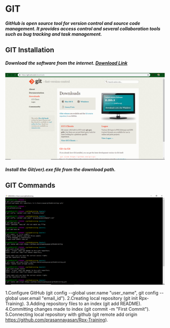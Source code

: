 # GIT
##### GitHub is open source tool for version control and source code management. It provides access control and several collaboration tools such as bug tracking and task management.

## GIT Installation
##### Download the software from the internet. [Download Link](https://git-scm.com/downloads)
 ![Download](https://github.com/prasannayasan/Rpx-Training/blob/master/download.png)
 
##### Install the Git(ver).exe file from the download path.

## GIT Commands
![GIT Tool](https://github.com/prasannayasan/Rpx-Training/blob/master/git%20tool.png)

1.Configure GitHub (git config --global user.name "user_name", git config --global user.email "email_id").
2.Creating local repository (git init Rpx-Training).
3.Adding repository files to an index (git add README).
4.Committing changes made to index (git commit -m "First Commit").
5.Connecting local repository with github (git remote add origin https://github.com/prasannayasan/Rpx-Training).
